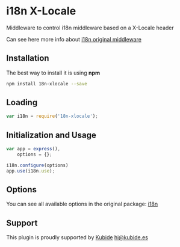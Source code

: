 # i18n X-Locale 

Middleware to control i18n middleware based on a X-Locale header

Can see here more info about [i18n original middleware](https://www.npmjs.com/package/i18n)

## Installation

The best way to install it is using **npm**

```sh
npm install 18n-xlocale --save
```

## Loading

```js
var i18n = require('18n-xlocale');
```

## Initialization and Usage

```js
var app = express(),
    options = {};

i18n.configure(options)
app.use(i18n.use);
```

## Options

You can see all available options in the original package: [i18n](https://www.npmjs.com/package/i18n)

## Support

This plugin is proudly supported by [Kubide](http://kubide.es/) [hi@kubide.es](mailto:hi@kubide.es)

